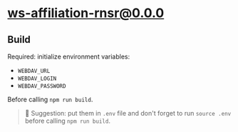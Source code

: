 # ws-affiliation-rnsr@0.0.0

## Build

Required: initialize environment variables:

- `WEBDAV_URL`
- `WEBDAV_LOGIN`
- `WEBDAV_PASSWORD`

Before calling `npm run build`.

> 📗 Suggestion: put them in `.env` file and don't forget to run `source .env`
> before calling `npm run build`.
